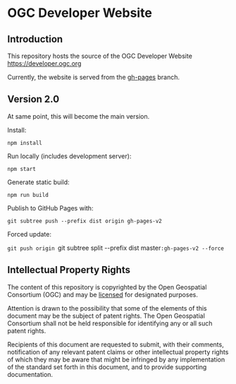 # OGC Developer Website

## Introduction
This repository hosts the source of the OGC Developer Website https://developer.ogc.org

Currently, the website is served from the [gh-pages](https://github.com/opengeospatial/developer-website/tree/gh-pages) branch.

## Version 2.0
At same point, this will become the main version.

Install:

`npm install`

Run locally (includes development server):

`npm start`

Generate static build:

`npm run build`

Publish to GitHub Pages with:

`git subtree push --prefix dist origin gh-pages-v2`

Forced update:

`git push origin `git subtree split --prefix dist master`:gh-pages-v2 --force`

## Intellectual Property Rights

The content of this repository is copyrighted by the Open Geospatial Consortium (OGC) and may be [licensed](https://github.com/opengeospatial/er_template/blob/master/LICENSE) for designated purposes.

Attention is drawn to the possibility that some of the elements of this document may be the subject of patent rights. The Open Geospatial Consortium shall not be held responsible for identifying any or all such patent rights.

Recipients of this document are requested to submit, with their comments, notification of any relevant patent claims or other intellectual property rights of which they may be aware that might be infringed by any implementation of the standard set forth in this document, and to provide supporting documentation.